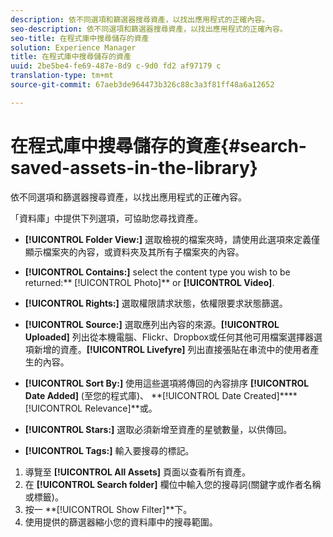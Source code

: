 ```yaml
---
description: 依不同選項和篩選器搜尋資產，以找出應用程式的正確內容。
seo-description: 依不同選項和篩選器搜尋資產，以找出應用程式的正確內容。
seo-title: 在程式庫中搜尋儲存的資產
solution: Experience Manager
title: 在程式庫中搜尋儲存的資產
uuid: 2be5be4-fe69-487e-8d9 c-9d0 fd2 af97179 c
translation-type: tm+mt
source-git-commit: 67aeb3de964473b326c88c3a3f81ff48a6a12652

---
```



# 在程式庫中搜尋儲存的資產{#search-saved-assets-in-the-library}

依不同選項和篩選器搜尋資產，以找出應用程式的正確內容。

「資料庫」中提供下列選項，可協助您尋找資產。

* **[!UICONTROL Folder View:]** 選取檢視的檔案夾時，請使用此選項來定義僅顯示檔案夾的內容，或資料夾及其所有子檔案夾的內容。
* **[!UICONTROL Contains:]** select the content type you wish to be returned:** [!UICONTROL Photo]** or **[!UICONTROL Video]**.

* **[!UICONTROL Rights:]** 選取權限請求狀態，依權限要求狀態篩選。
* **[!UICONTROL Source:]** 選取應列出內容的來源。**[!UICONTROL Uploaded]** 列出從本機電腦、Flickr、Dropbox或任何其他可用檔案選擇器選項新增的資產。**[!UICONTROL Livefyre]** 列出直接張貼在串流中的使用者產生的內容。

* **[!UICONTROL Sort By:]** 使用這些選項將傳回的內容排序 **[!UICONTROL Date Added]** (至您的程式庫)、 **[!UICONTROL Date Created]****[!UICONTROL Relevance]**或。

* **[!UICONTROL Stars:]** 選取必須新增至資產的星號數量，以供傳回。
* **[!UICONTROL Tags:]** 輸入要搜尋的標記。

1. 導覽至 **[!UICONTROL All Assets]** 頁面以查看所有資產。
1. 在 **[!UICONTROL Search folder]** 欄位中輸入您的搜尋詞(關鍵字或作者名稱或標籤)。
1. 按一 **[!UICONTROL Show Filter]**下。
1. 使用提供的篩選器縮小您的資料庫中的搜尋範圍。
